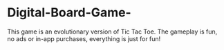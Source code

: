 # Digital-Board-Game-
This game is an evolutionary version of Tic Tac Toe. The gameplay is fun, no ads or in-app purchases, everything is just for fun!
